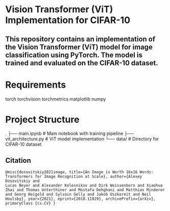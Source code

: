 # Vision Transformer (ViT) Implementation for CIFAR-10
## This repository contains an implementation of the Vision Transformer (ViT) model for image classification using PyTorch. The model is trained and evaluated on the CIFAR-10 dataset.

# Requirements
torch
torchvision
torchmetrics
matplotlib
numpy

# Project Structure
.
├── main.ipynb # Main notebook with training pipeline
├── vit_architecture.py # ViT model implementation
└── data/ # Directory for CIFAR-10 dataset
 
## Citation
```
@misc{dosovitskiy2021image, title={An Image is Worth 16x16 Words: Transformers for Image Recognition at Scale}, author={Alexey Dosovitskiy and
Lucas Beyer and Alexander Kolesnikov and Dirk Weissenborn and Xiaohua Zhai and Thomas Unterthiner and Mostafa Dehghani and Matthias Minderer
and Georg Heigold and Sylvain Gelly and Jakob Uszkoreit and Neil Houlsby}, year={2021}, eprint={2010.11929}, archivePrefix={arXiv},
primaryClass {cs.CV} }
```
